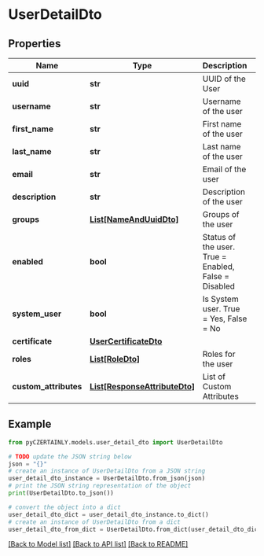 # UserDetailDto


## Properties

Name | Type | Description | Notes
------------ | ------------- | ------------- | -------------
**uuid** | **str** | UUID of the User | 
**username** | **str** | Username of the user | 
**first_name** | **str** | First name of the user | [optional] 
**last_name** | **str** | Last name of the user | [optional] 
**email** | **str** | Email of the user | [optional] 
**description** | **str** | Description of the user | [optional] 
**groups** | [**List[NameAndUuidDto]**](NameAndUuidDto.md) | Groups of the user | 
**enabled** | **bool** | Status of the user. True &#x3D; Enabled, False &#x3D; Disabled | 
**system_user** | **bool** | Is System user. True &#x3D; Yes, False &#x3D; No | 
**certificate** | [**UserCertificateDto**](UserCertificateDto.md) |  | [optional] 
**roles** | [**List[RoleDto]**](RoleDto.md) | Roles for the user | 
**custom_attributes** | [**List[ResponseAttributeDto]**](ResponseAttributeDto.md) | List of Custom Attributes | [optional] 

## Example

```python
from pyCZERTAINLY.models.user_detail_dto import UserDetailDto

# TODO update the JSON string below
json = "{}"
# create an instance of UserDetailDto from a JSON string
user_detail_dto_instance = UserDetailDto.from_json(json)
# print the JSON string representation of the object
print(UserDetailDto.to_json())

# convert the object into a dict
user_detail_dto_dict = user_detail_dto_instance.to_dict()
# create an instance of UserDetailDto from a dict
user_detail_dto_from_dict = UserDetailDto.from_dict(user_detail_dto_dict)
```
[[Back to Model list]](../README.md#documentation-for-models) [[Back to API list]](../README.md#documentation-for-api-endpoints) [[Back to README]](../README.md)


